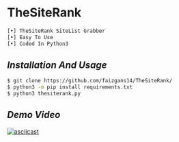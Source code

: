 # TheSiteRank
```python
[•] TheSiteRank SiteList Grabber
[•] Easy To Use
[•] Coded In Python3
```

## ***Installation And Usage***
```bash
$ git clone https://github.com/faizgans14/TheSiteRank/
$ python3 -m pip install requirements.txt
$ python3 thesiterank.py
```
## ***Demo Video***
[![asciicast](https://asciinema.org/a/79jp495ztST7wv5EOiF5wKgnH.svg)](https://asciinema.org/a/79jp495ztST7wv5EOiF5wKgnH)

